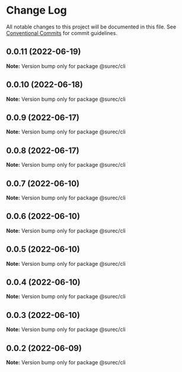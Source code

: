 # Change Log

All notable changes to this project will be documented in this file.
See [Conventional Commits](https://conventionalcommits.org) for commit guidelines.

## 0.0.11 (2022-06-19)

**Note:** Version bump only for package @surec/cli





## 0.0.10 (2022-06-18)

**Note:** Version bump only for package @surec/cli





## 0.0.9 (2022-06-17)

**Note:** Version bump only for package @surec/cli





## 0.0.8 (2022-06-17)

**Note:** Version bump only for package @surec/cli





## 0.0.7 (2022-06-10)

**Note:** Version bump only for package @surec/cli





## 0.0.6 (2022-06-10)

**Note:** Version bump only for package @surec/cli





## 0.0.5 (2022-06-10)

**Note:** Version bump only for package @surec/cli





## 0.0.4 (2022-06-10)

**Note:** Version bump only for package @surec/cli





## 0.0.3 (2022-06-10)

**Note:** Version bump only for package @surec/cli





## 0.0.2 (2022-06-09)

**Note:** Version bump only for package @surec/cli

